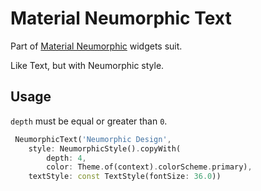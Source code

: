 # Material Neumorphic Text

Part of [Material Neumorphic](https://github.com/gsmlg-dev/material_neumorphic) widgets suit.

Like Text, but with Neumorphic style.

## Usage

`depth` must be equal or greater than `0`.

```dart
 NeumorphicText('Neumorphic Design',
    style: NeumorphicStyle().copyWith(
        depth: 4,
        color: Theme.of(context).colorScheme.primary),
    textStyle: const TextStyle(fontSize: 36.0))
```
